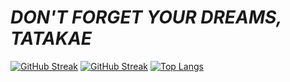 
  #  ***DON'T FORGET YOUR DREAMS, TATAKAE***


[![GitHub Streak](http://github-readme-streak-stats.herokuapp.com?user=Sx-Cheats&theme=algolia&hide_border=true)](https://github.com/Sx-Cheats)
[![GitHub Streak](https://github-readme-stats.vercel.app/api?username=Sx-Cheats&theme=algolia&show_icons=true&hide_border=true)](https://github.com/Sx-Cheats)
[![Top Langs](https://github-readme-stats.vercel.app/api/top-langs/?username=Sx-Cheats&layout=compact&theme=algolia&hide_border=true)](https://github.com/Sx-Cheats)

  

